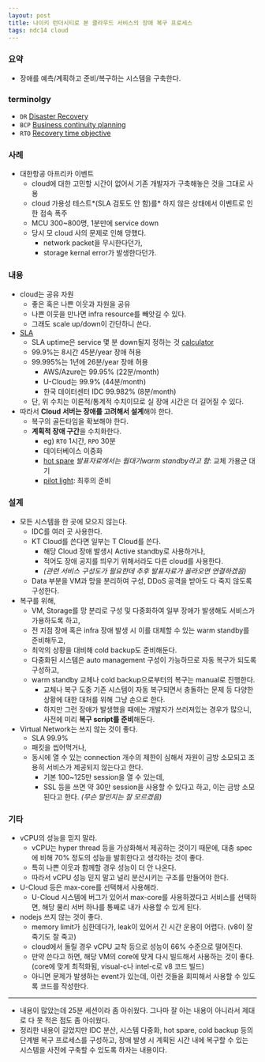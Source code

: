 ```yaml
---
layout: post
title: 나이키 런더시티로 본 클라우드 서비스의 장애 복구 프로세스
tags: ndc14 cloud
---
```


### 요약 ###

* 장애를 예측/계획하고 준비/복구하는 시스템을 구축한다.

### terminolgy ##

* `DR` [Disaster Recovery](https://en.wikipedia.org/wiki/Disaster_recovery)
* `BCP` [Business continuity planning](https://en.wikipedia.org/wiki/Business_continuity_planning)
* `RTO` [Recovery time objective](https://en.wikipedia.org/wiki/Recovery_time_objective)

### 사례 ###

* 대한항공 아프리카 이벤트
	* cloud에 대한 고민할 시간이 없어서 기존 개발자가 구축해놓은 것을 그대로 사용
	* cloud 가용성 테스트*(SLA 검토도 안 함)를* 하지 않은 상태에서 이벤트로 인한 접속 폭주
	* MCU 300~800명, 1분만에 service down
	* 당시 모 cloud 사의 문제로 인해 망했다.
		* network packet을 무시한다던가,
		* storage kernal error가 발생한다던가.

### 내용 ###
* cloud는 공유 자원
	* 좋은 혹은 나쁜 이웃과 자원을 공유
	* 나쁜 이웃을 만나면 infra resource를 빼앗길 수 있다.
	* 그래도 scale up/down이 간단하니 쓴다.
* [SLA](https://en.wikipedia.org/wiki/Service-level_agreement)
	* SLA uptime은 service 몇 분 down될지 정하는 것 [calculator](https://uptime.is/)
	* 99.9%는 8시간 45분/year 장애 허용
	* 99.995%는 1년에 26분/year 장애 허용
		* AWS/Azure는 99.95% (22분/month)
		* U-Cloud는 99.9% (44분/month)
		* 한국 데이터센터 IDC 99.982% (8분/month)
	* 단, 위 수치는 이론적/통계적 수치이므로 실 장애 시간은 더 길어질 수 있다.
* 따라서 **Cloud 서버는 장애를 고려해서 설계**해야 한다.
	* 복구의 골든타임을 확보해야 한다.
	* **계획적 장애 구간**을 수치화한다.
		* eg) `RTO` 1시간, `RPO` 30분
		* 데이터베이스 이중화
		* [hot spare](https://en.wikipedia.org/wiki/Hot_spare) *발표자료에서는 웜대기warm standby라고 함*: 교체 가용군 대기
		* [pilot light](https://aws.amazon.com/disaster-recovery/): 최후의 준비

### 설계 ###
* 모든 시스템을 한 곳에 모으지 않는다.
	* IDC를 여러 곳 사용한다.
	* KT Cloud를 쓴다면 일부는 T Cloud를 쓴다.
		* 해당 Cloud 장애 발생시 Active standby로 사용하거나,
		* 적어도 장애 공지를 띄우기 위해서라도 다른 cloud를 사용한다.
		* *(관련 서비스 구성도가 필요한데 추후 발표자료가 올라오면 연결하겠음)*
	* Data 부분을 VM과 망을 분리하여 구성, DDoS 공격을 받아도 다 죽지 않도록 구성한다.
* 복구를 위해,
	* VM, Storage를 망 분리로 구성 및 다중화하여 일부 장애가 발생해도 서비스가 가용하도록 하고,
	* 전 지점 장애 혹은 infra 장애 발생 시 이를 대체할 수 있는 warm standby를 준비해두고,
	* 최악의 상황을 대비해 cold backup도 준비해둔다.
	* 다중화된 시스템은 auto management 구성이 가능하므로 자동 복구가 되도록 구성하고,
	* warm standby 교체나 cold backup으로부터의 복구는 manual로 진행한다.
		* 교체나 복구 도중 기존 시스템이 자동 복구되면서 충돌하는 문제 등 다양한 상황에 대한 대처를 위해 그냥 손으로 한다.
		* 하지만 그런 장애가 발생했을 때에는 개발자가 쓰러져있는 경우가 많으니, 사전에 미리 **복구 script를 준비**해둔다.
* Virtual Network는 쓰지 않는 것이 좋다.
	* SLA 99.9%
	* 패킷을 씹어먹거나,
	* 동시에 열 수 있는 connection 개수의 제한이 심해서 자원이 금방 소모되고 조용히 서비스가 제공되지 않는다고 한다.
		* 기본 100~125만 session을 열 수 있는데,
		* SSL 등을 쓰면 약 30만 session을 사용할 수 있다고 하고, 이는 금방 소모된다고 한다. *(무슨 말인지는 잘 모르겠음)*

### 기타 ###

* vCPU의 성능을 믿지 말라.
	* vCPU는 hyper thread 등을 가상화해서 제공하는 것이기 때문에, 대충 spec에 비해 70% 정도의 성능을 발휘한다고 생각하는 것이 좋다.
	* 특히 나쁜 이웃과 함께할 경우 성능이 더 안 나온다.
	* 따라서 vCPU 성능 믿지 말고 널리 분산시키는 구조를 만들어야 한다.
* U-Cloud 등은 max-core를 선택해서 사용해라.
	* U-Cloud 시스템에 버그가 있어서 max-core를 사용하겠다고 서비스를 선택하면, 해당 물리 서버 하나를 통째로 내가 사용할 수 있게 된다.
* nodejs 쓰지 않는 것이 좋다.
	* memory limit가 심한데다가, leak이 있어서 긴 시간 운용이 어렵다. (v8이 잘 죽기도 잘 죽고)
	* cloud에서 돌릴 경우 vCPU 교착 등으로 성능이 66% 수준으로 떨어진다.
	* 만약 쓴다고 하면, 해당 VM의 core에 맞게 다시 빌드해서 사용하는 것이 좋다. (core에 맞게 최적화됨, visual-c나 intel-c로 v8 코드 빌드)
	* 아니면 문제가 발생하는 event가 있는데, 이런 것들을 회피해서 사용할 수 있도록 코드를 작성한다.

----------

* 내용이 많았는데 25분 세션이라 좀 아쉬웠다. 그나마 잘 아는 내용이 아니라서 제대로 다 못 적은 점도 좀 아쉬웠다.
* 정리한 내용이 길었지만 IDC 분산, 시스템 다중화, hot spare, cold backup 등의 단계별 복구 프로세스를 구성하고, 장애 발생 시 계획된 시간 내에 복구할 수 있는 시스템을 사전에 구축할 수 있도록 하자는 내용이다.